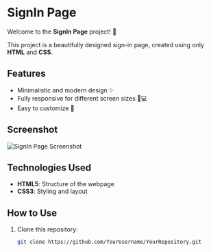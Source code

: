 # SignIn Page

Welcome to the **SignIn Page** project! 👋

This project is a beautifully designed sign-in page, created using only **HTML** and **CSS**.

## Features
- Minimalistic and modern design ✨
- Fully responsive for different screen sizes 📱💻
- Easy to customize 🎨

## Screenshot

![SignIn Page Screenshot](https://github.com/user-attachments/assets/ac70b7bf-34b6-495d-bfbc-dd25c67c7290)

## Technologies Used
- **HTML5**: Structure of the webpage
- **CSS3**: Styling and layout

## How to Use
1. Clone this repository:
   ```bash
   git clone https://github.com/YourUsername/YourRepository.git
